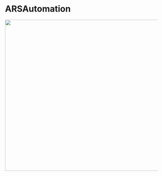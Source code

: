 # ARSAutomation
<p align="center">
  <img width="800" height="500" src="readmeData/output.gif">
</p>
